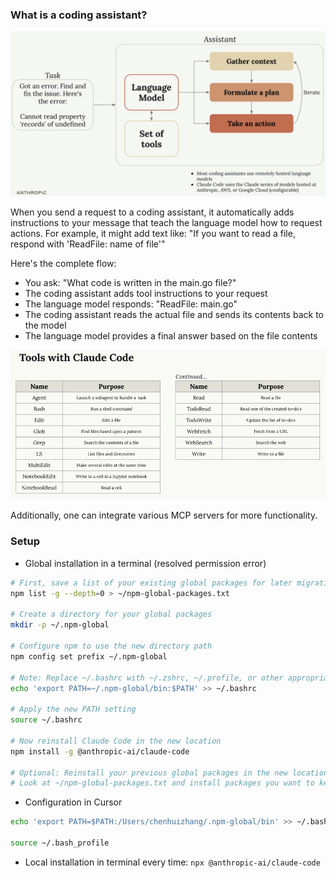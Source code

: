 
### What is a coding assistant?

<img src="src/1.png" width="600">

When you send a request to a coding assistant, it automatically adds instructions to your message that teach the language model how to request actions. For example, it might add text like: "If you want to read a file, respond with 'ReadFile: name of file'"

Here's the complete flow:
- You ask: "What code is written in the main.go file?"
- The coding assistant adds tool instructions to your request
- The language model responds: "ReadFile: main.go"
- The coding assistant reads the actual file and sends its contents back to the model
- The language model provides a final answer based on the file contents

<img src="src/2.png" width="600">

Additionally, one can integrate various MCP servers for more functionality.


### Setup

- Global installation in a terminal (resolved permission error)

```bash
# First, save a list of your existing global packages for later migration
npm list -g --depth=0 > ~/npm-global-packages.txt

# Create a directory for your global packages
mkdir -p ~/.npm-global

# Configure npm to use the new directory path
npm config set prefix ~/.npm-global

# Note: Replace ~/.bashrc with ~/.zshrc, ~/.profile, or other appropriate file for your shell
echo 'export PATH=~/.npm-global/bin:$PATH' >> ~/.bashrc

# Apply the new PATH setting
source ~/.bashrc

# Now reinstall Claude Code in the new location
npm install -g @anthropic-ai/claude-code

# Optional: Reinstall your previous global packages in the new location
# Look at ~/npm-global-packages.txt and install packages you want to keep
```
- Configuration in Cursor
```bash
echo 'export PATH=$PATH:/Users/chenhuizhang/.npm-global/bin' >> ~/.bash_profile

source ~/.bash_profile
```
- Local installation in terminal every time: ```npx @anthropic-ai/claude-code``` 